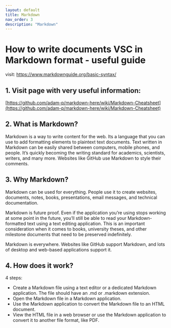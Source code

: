 ```yaml
---
layout: default
title: Markdown
nav_order: 3
description: "Markdown"
---
```


# How to write documents VSC in Markdown format - useful guide

visit: https://www.markdownguide.org/basic-syntax/

## 1. Visit page with very useful information: 
   
   [https://github.com/adam-p/markdown-here/wiki/Markdown-Cheatsheet](https://github.com/adam-p/markdown-here/wiki/Markdown-Cheatsheet)

## 2. What is Markdown?
  
Markdown is a way to write content for the web. Its a language that you can use to add formatting elements to plaintext text documents.
Text written in Markdown can be easily shared between computers, mobile phones, and people. It’s quickly becoming the writing standard for academics, scientists, writers, and many more. Websites like GitHub use Markdown to style their comments.

## 3. Why Markdown?
   
Markdown can be used for everything. People use it to create websites, documents, notes, books, presentations, email messages, and technical documentation.

Markdown is future proof. Even if the application you’re using stops working at some point in the future, you’ll still be able to read your Markdown-formatted text using a text editing application. This is an important consideration when it comes to books, university theses, and other milestone documents that need to be preserved indefinitely.

Markdown is everywhere. Websites like GitHub support Markdown, and lots of desktop and web-based applications support it.

## 4. How does it work?

4 steps:
- Create a Markdown file using a text editor or a  dedicated Markdown application. The file should have an .md or .markdown extension.
- Open the Markdown file in a Markdown         application.
- Use the Markdown application to convert the Markdown file to an HTML document.
- View the HTML file in a web browser or use the Markdown application to convert it to another file format, like PDF.

